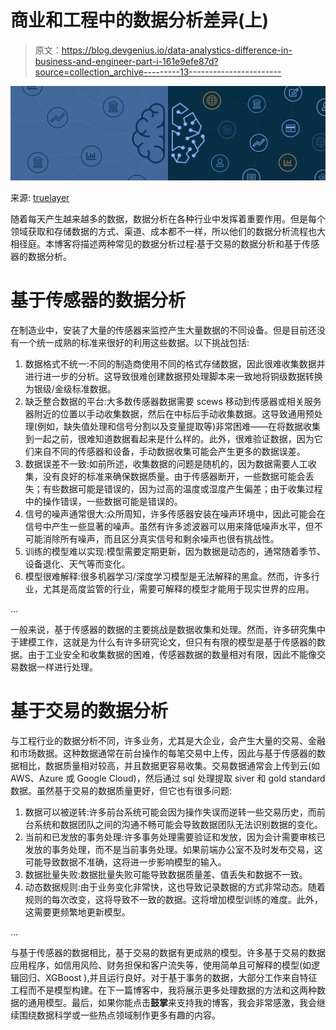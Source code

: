 # 商业和工程中的数据分析差异(上)

> 原文：<https://blog.devgenius.io/data-analystics-difference-in-business-and-engineer-part-i-161e9efe87d?source=collection_archive---------13----------------------->

![](img/755c1cce2e4adcff8cec20ed35bf4ca5.png)

来源: [truelayer](https://truelayer.com/blog/transaction-classification-ai/)

随着每天产生越来越多的数据，数据分析在各种行业中发挥着重要作用。但是每个领域获取和存储数据的方式、渠道、成本都不一样，所以他们的数据分析流程也大相径庭。本博客将描述两种常见的数据分析过程:基于交易的数据分析和基于传感器的数据分析。

# 基于传感器的数据分析

在制造业中，安装了大量的传感器来监控产生大量数据的不同设备。但是目前还没有一个统一成熟的标准来很好的利用这些数据。以下挑战包括:

1.  数据格式不统一:不同的制造商使用不同的格式存储数据，因此很难收集数据并进行进一步的分析。这导致很难创建数据预处理脚本来一致地将铜级数据转换为银级/金级标准数据。
2.  缺乏整合数据的平台:大多数传感器数据需要 scews 移动到传感器或相关服务器附近的位置以手动收集数据，然后在中标后手动收集数据。这导致通用预处理(例如，缺失值处理和信号分割以及变量提取等)非常困难——在将数据收集到一起之前，很难知道数据看起来是什么样的。此外，很难验证数据，因为它们来自不同的传感器和设备，手动数据收集可能会产生更多的数据误差。
3.  数据误差不一致:如前所述，收集数据的问题是随机的，因为数据需要人工收集，没有良好的标准来确保数据质量。由于传感器断开，一些数据可能会丢失；有些数据可能是错误的，因为过高的温度或湿度产生偏差；由于收集过程中的操作错误，一些数据可能是错误的。
4.  信号的噪声通常很大:众所周知，许多传感器安装在噪声环境中，因此可能会在信号中产生一些显著的噪声。虽然有许多滤波器可以用来降低噪声水平，但不可能消除所有噪声，而且区分真实信号和剩余噪声也很有挑战性。
5.  训练的模型难以实现:模型需要定期更新，因为数据是动态的，通常随着季节、设备退化、天气等而变化。
6.  模型很难解释:很多机器学习/深度学习模型是无法解释的黑盒。然而，许多行业，尤其是高度监管的行业，需要可解释的模型才能用于现实世界的应用。

…

一般来说，基于传感器的数据的主要挑战是数据收集和处理。然而，许多研究集中于建模工作，这就是为什么有许多研究论文，但只有有限的模型是基于传感器的数据。由于工业安全和收集数据的困难，传感器数据的数量相对有限，因此不能像交易数据一样进行处理。

# 基于交易的数据分析

与工程行业的数据分析不同，许多业务，尤其是大企业，会产生大量的交易、金融和市场数据。这种数据通常在前台操作的每笔交易中上传，因此与基于传感器的数据相比，数据质量相对较高，并且数据更容易收集。交易数据通常会上传到云(如 AWS、Azure 或 Google Cloud)，然后通过 sql 处理提取 siver 和 gold standard 数据。虽然基于交易的数据质量更好，但它也有很多问题:

1.  数据可以被逆转:许多前台系统可能会因为操作失误而逆转一些交易历史，而前台系统和数据团队之间的沟通不畅可能会导致数据团队无法识别数据的变化。
2.  当前和已发放的事务处理:许多事务处理需要验证和发放，因为会计需要审核已发放的事务处理，而不是当前事务处理。如果前端办公室不及时发布交易，这可能导致数据不准确，这将进一步影响模型的输入。
3.  数据批量失败:数据批量失败可能导致数据质量差、值丢失和数据不一致。
4.  动态数据规则:由于业务变化非常快，这也导致记录数据的方式非常动态。随着规则的每次改变，这将导致不一致的数据。这将增加模型训练的难度。此外，这需要更频繁地更新模型。

…

与基于传感器的数据相比，基于交易的数据有更成熟的模型。许多基于交易的数据应用程序，如信用风险、财务担保和客户流失等，使用简单且可解释的模型(如逻辑回归、XGBoost ),并且运行良好。对于基于事务的数据，大部分工作来自特征工程而不是模型构建。在下一篇博客中，我将展示更多处理数据的方法和这两种数据的通用模型。最后，如果你能点击**鼓掌**来支持我的博客，我会非常感激，我会继续围绕数据科学或一些热点领域制作更多有趣的内容。